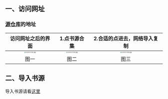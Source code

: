 ## 一、访问网址
### [源仓库](https://www.yckceo.com/yuedu/index/index.html)的地址

| 访问网址之后的界面 | 1.点书源合集 |  2.合适的点进去，网络导入复制 |
|:-----:|:-----:|:-----:|
| <img src="https://wp-cdn.4ce.cn/v2/2a669f2c393ae5c86d49a.jpg" alt="1000017082.jpg" style="zoom:25%;" /> | <img src="https://wp-cdn.4ce.cn/v2/c058b88608100008ff2cc.jpg" alt="1000017084.jpg" style="zoom:25%;" /> | <img src="https://wp-cdn.4ce.cn/v2/a0b4fca592126eb844cad.jpg" alt="1000017088.jpg" style="zoom:25%;" /> |
| 图一 | 图二 | 图三 |
## 二、导入书源

导入书源请看[这里](https://blog.hanli.us.kg/post/3.html)
